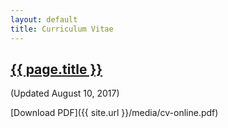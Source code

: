 ```yaml
---
layout: default
title: Curriculum Vitae
---
```


<h2><a href="{{ page.url }}" style="color:inherit">{{ page.title }}</a></h2>

(Updated August 10, 2017)

[Download PDF]({{ site.url }}/media/cv-online.pdf)
